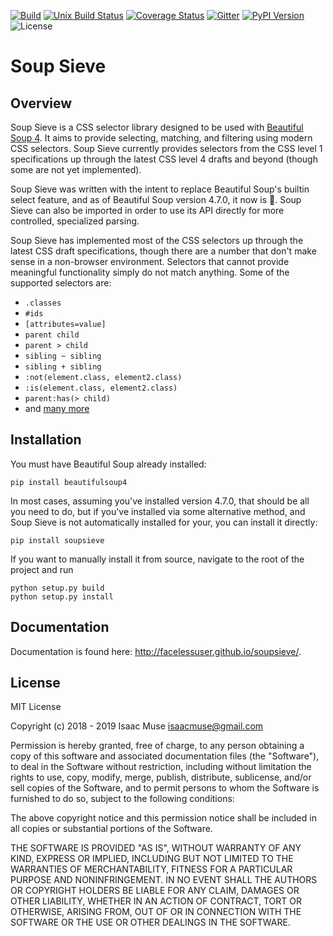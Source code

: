 [![Build][github-ci-image]][github-ci-link]
[![Unix Build Status][travis-image]][travis-link]
[![Coverage Status][codecov-image]][codecov-link]
[![Gitter][gitter-image]][gitter-link]
[![PyPI Version][pypi-image]][pypi-link]
![License][license-image-mit]

# Soup Sieve

## Overview

Soup Sieve is a CSS selector library designed to be used with [Beautiful Soup 4][bs4]. It aims to provide selecting,
matching, and filtering using modern CSS selectors. Soup Sieve currently provides selectors from the CSS level 1
specifications up through the latest CSS level 4 drafts and beyond (though some are not yet implemented).

Soup Sieve was written with the intent to replace Beautiful Soup's builtin select feature, and as of Beautiful Soup
version 4.7.0, it now is :confetti_ball:. Soup Sieve can also be imported in order to use its API directly for
more controlled, specialized parsing.

Soup Sieve has implemented most of the CSS selectors up through the latest CSS draft specifications, though there are a
number that don't make sense in a non-browser environment. Selectors that cannot provide meaningful functionality simply
do not match anything. Some of the supported selectors are:

- `.classes`
- `#ids`
- `[attributes=value]`
- `parent child`
- `parent > child`
- `sibling ~ sibling`
- `sibling + sibling`
- `:not(element.class, element2.class)`
- `:is(element.class, element2.class)`
- `parent:has(> child)`
- and [many more](https://facelessuser.github.io/soupsieve/selectors/)


## Installation

You must have Beautiful Soup already installed:

```
pip install beautifulsoup4
```

In most cases, assuming you've installed version 4.7.0, that should be all you need to do, but if you've installed via
some alternative method, and Soup Sieve is not automatically installed for your, you can install it directly:

```
pip install soupsieve
```

If you want to manually install it from source, navigate to the root of the project and run

```
python setup.py build
python setup.py install
```

## Documentation

Documentation is found here: http://facelessuser.github.io/soupsieve/.

## License

MIT License

Copyright (c) 2018 - 2019 Isaac Muse <isaacmuse@gmail.com>

Permission is hereby granted, free of charge, to any person obtaining a copy of this software and associated
documentation files (the "Software"), to deal in the Software without restriction, including without limitation the
rights to use, copy, modify, merge, publish, distribute, sublicense, and/or sell copies of the Software, and to permit
persons to whom the Software is furnished to do so, subject to the following conditions:

The above copyright notice and this permission notice shall be included in all copies or substantial portions of the
Software.

THE SOFTWARE IS PROVIDED "AS IS", WITHOUT WARRANTY OF ANY KIND, EXPRESS OR IMPLIED, INCLUDING BUT NOT LIMITED TO THE
WARRANTIES OF MERCHANTABILITY, FITNESS FOR A PARTICULAR PURPOSE AND NONINFRINGEMENT. IN NO EVENT SHALL THE AUTHORS OR
COPYRIGHT HOLDERS BE LIABLE FOR ANY CLAIM, DAMAGES OR OTHER LIABILITY, WHETHER IN AN ACTION OF CONTRACT, TORT OR
OTHERWISE, ARISING FROM, OUT OF OR IN CONNECTION WITH THE SOFTWARE OR THE USE OR OTHER DEALINGS IN THE SOFTWARE.

[bs4]: https://beautiful-soup-4.readthedocs.io/en/latest/#

[github-ci-image]: https://github.com/facelessuser/soupsieve/workflows/build/badge.svg
[github-ci-link]: https://github.com/facelessuser/soupsieve/actions?workflow=build
[gitter-image]: https://img.shields.io/gitter/room/facelessuser/soupsieve.svg
[gitter-link]: https://gitter.im/facelessuser/soupsieve
[codecov-image]: https://img.shields.io/codecov/c/github/facelessuser/soupsieve/master.svg
[codecov-link]: https://codecov.io/github/facelessuser/soupsieve
[travis-image]: https://img.shields.io/travis/facelessuser/soupsieve/master.svg?label=Unix%20Build&logo=travis
[travis-link]: https://travis-ci.org/facelessuser/soupsieve
[pypi-image]: https://img.shields.io/pypi/v/soupsieve.svg?logo=python&logoColor=white
[pypi-link]: https://pypi.python.org/pypi/soupsieve
[license-image-mit]: https://img.shields.io/badge/license-MIT-blue.svg
